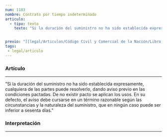 ```yaml
---
num: 1183
nombre: Contrato por tiempo indeterminado
articulo: 
  - tipo: texto
    texto: "Si la duración del suministro no ha sido establecida expresamente, cualquiera de las partes puede resolverlo, dando aviso previo en las condiciones pactadas. De no existir pacto se aplican los usos. En su defecto, el aviso debe cursarse en un término razonable según las circunstancias y la naturaleza del suministro, que en ningún caso puede ser inferior a sesenta días."


previo: "[[legal/Articulos/Código Civil y Comercial de la Nación/Libro Tercero/Título 4/Capítulo 3/Capítulo 3, Suministro.md|Capítulo 3, Suministro]]"
tags: 
 - legal/articulo
---
```

### Artículo
---
"Si la duración del suministro no ha sido establecida expresamente, cualquiera de las partes puede resolverlo, dando aviso previo en las condiciones pactadas. De no existir pacto se aplican los usos. En su defecto, el aviso debe cursarse en un término razonable según las circunstancias y la naturaleza del suministro, que en ningún caso puede ser inferior a sesenta días."

### Interpretación
---
